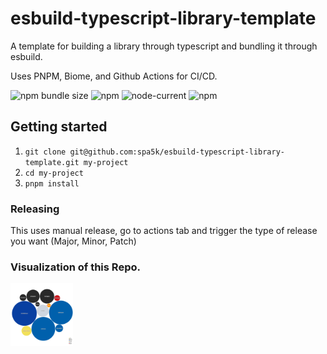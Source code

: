 # esbuild-typescript-library-template

A template for building a library through typescript and bundling it through esbuild.

Uses PNPM, Biome, and Github Actions for CI/CD.

![npm bundle size](https://img.shields.io/bundlephobia/minzip/esbuild-typescript-library-template?logo=files&style=for-the-badge)
![npm](https://img.shields.io/npm/v/esbuild-typescript-library-template?logo=npm&style=for-the-badge)
![node-current](https://img.shields.io/badge/Node-%3E=14-success?style=for-the-badge&logo=node)
![npm](https://img.shields.io/npm/dw/esbuild-typescript-library-template?style=for-the-badge)

## Getting started

1. `git clone git@github.com:spa5k/esbuild-typescript-library-template.git my-project`
2. `cd my-project`
3. `pnpm install`

### Releasing

This uses manual release, go to actions tab and trigger the type of release you want (Major, Minor, Patch)

### Visualization of this Repo.

<img src="./diagram.svg" width="100" height="100">